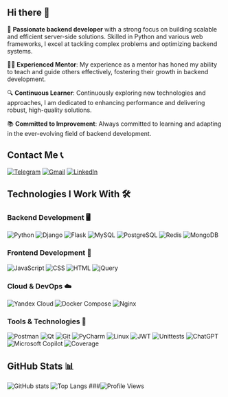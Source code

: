 ## Hi there 👋

🌟 **Passionate backend developer** with a strong focus on building scalable and efficient server-side solutions. Skilled in Python and various web frameworks, I excel at tackling complex problems and optimizing backend systems.

👨‍🏫 **Experienced Mentor**: My experience as a mentor has honed my ability to teach and guide others effectively, fostering their growth in backend development.

🔍 **Continuous Learner**: Continuously exploring new technologies and approaches, I am dedicated to enhancing performance and delivering robust, high-quality solutions.

📚 **Committed to Improvement**: Always committed to learning and adapting in the ever-evolving field of backend development.

## Contact Me 📞

[![Telegram](https://img.shields.io/badge/Telegram-0088CC?style=flat&logo=telegram&logoColor=white)](https://t.me/mas_gae)
[![Gmail](https://img.shields.io/badge/Gmail-EA4335?style=flat&logo=gmail&logoColor=white)](mailto:mdpr0701@icloud.com)
[![LinkedIn](https://img.shields.io/badge/LinkedIn-0A66C2?style=flat&logo=linkedin&logoColor=white)](https://www.linkedin.com/in/masgae76/)

## Technologies I Work With 🛠️

### Backend Development 🖥️
![Python](https://img.shields.io/badge/Python-3776AB?style=flat&logo=python&logoColor=white)
![Django](https://img.shields.io/badge/Django-092E20?style=flat&logo=django&logoColor=white)
![Flask](https://img.shields.io/badge/Flask-000000?style=flat&logo=flask&logoColor=white)
![MySQL](https://img.shields.io/badge/MySQL-4479A1?style=flat&logo=mysql&logoColor=white)
![PostgreSQL](https://img.shields.io/badge/PostgreSQL-4169E1?style=flat&logo=postgresql&logoColor=white)
![Redis](https://img.shields.io/badge/Redis-DC382D?style=flat&logo=redis&logoColor=white)
![MongoDB](https://img.shields.io/badge/MongoDB-47A248?style=flat&logo=mongodb&logoColor=white)

### Frontend Development 🎨
![JavaScript](https://img.shields.io/badge/JavaScript-F7DF1E?style=flat&logo=javascript&logoColor=black)
![CSS](https://img.shields.io/badge/CSS-1572B6?style=flat&logo=css3&logoColor=white)
![HTML](https://img.shields.io/badge/HTML-E34F26?style=flat&logo=html5&logoColor=white)
![jQuery](https://img.shields.io/badge/jQuery-0769AD?style=flat&logo=jquery&logoColor=white)

### Cloud & DevOps ☁️
![Yandex Cloud](https://img.shields.io/badge/Yandex_Cloud-FF6F00?style=flat&logo=yandex&logoColor=white)
![Docker Compose](https://img.shields.io/badge/Docker_Compose-2496ED?style=flat&logo=docker&logoColor=white)
![Nginx](https://img.shields.io/badge/Nginx-009639?style=flat&logo=nginx&logoColor=white)

### Tools & Technologies 🔧
![Postman](https://img.shields.io/badge/Postman-FF6C37?style=flat&logo=postman&logoColor=white)
![Qt](https://img.shields.io/badge/Qt-40C463?style=flat&logo=qt&logoColor=white)
![Git](https://img.shields.io/badge/Git-F05032?style=flat&logo=git&logoColor=white)
![PyCharm](https://img.shields.io/badge/PyCharm-000000?style=flat&logo=pycharm&logoColor=white)
![Linux](https://img.shields.io/badge/Linux-FCC624?style=flat&logo=linux&logoColor=black)
![JWT](https://img.shields.io/badge/JWT-000000?style=flat&logo=json-web-tokens&logoColor=white)
![Unittests](https://img.shields.io/badge/Unittests-8C8C8C?style=flat&logo=python&logoColor=white)
![ChatGPT](https://img.shields.io/badge/ChatGPT-000000?style=flat&logo=openai&logoColor=white)
![Microsoft Copilot](https://img.shields.io/badge/Microsoft_Copilot-1F77C1?style=flat&logo=microsoft&logoColor=white)
![Coverage](https://img.shields.io/badge/Coverage-2E86C1?style=flat&logo=python&logoColor=white)

## GitHub Stats 📊

![GitHub stats](https://github-readme-stats.vercel.app/api?username=gricana&show_icons=true&hide_title=true&count_private=true&theme=radical)
![Top Langs](https://github-readme-stats.vercel.app/api/top-langs/?username=gricana&layout=compact&theme=radical)
###![Profile Views](https://komarev.com/ghpvc/?username=gricana)

